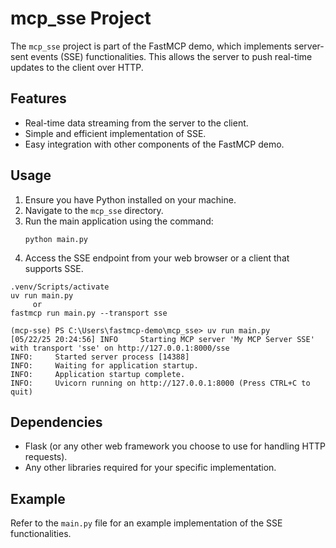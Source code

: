 # mcp_sse Project

The `mcp_sse` project is part of the FastMCP demo, which implements server-sent events (SSE) functionalities. This allows the server to push real-time updates to the client over HTTP.

## Features

- Real-time data streaming from the server to the client.
- Simple and efficient implementation of SSE.
- Easy integration with other components of the FastMCP demo.

## Usage

1. Ensure you have Python installed on your machine.
2. Navigate to the `mcp_sse` directory.
3. Run the main application using the command:
   ```
   python main.py
   ```
4. Access the SSE endpoint from your web browser or a client that supports SSE.

```
.venv/Scripts/activate
uv run main.py
     or
fastmcp run main.py --transport sse 
```

```
(mcp-sse) PS C:\Users\fastmcp-demo\mcp_sse> uv run main.py
[05/22/25 20:24:56] INFO     Starting MCP server 'My MCP Server SSE' with transport 'sse' on http://127.0.0.1:8000/sse
INFO:     Started server process [14388]
INFO:     Waiting for application startup.
INFO:     Application startup complete.
INFO:     Uvicorn running on http://127.0.0.1:8000 (Press CTRL+C to quit)
```



## Dependencies

- Flask (or any other web framework you choose to use for handling HTTP requests).
- Any other libraries required for your specific implementation.

## Example

Refer to the `main.py` file for an example implementation of the SSE functionalities.